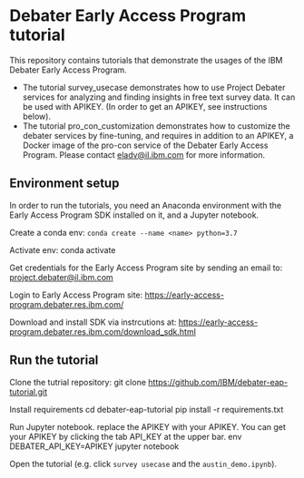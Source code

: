 # Debater Early Access Program tutorial

This repository contains tutorials that demonstrate the usages of the IBM Debater Early Access Program. 
* The tutorial survey_usecase demonstrates how to use Project Debater services for analyzing and finding insights in free text survey data. It can be used with APIKEY. (In order to get an APIKEY, see instructions below).
* The tutorial pro_con_customization demonstrates how to customize the debater services by fine-tuning, and requires in addition to an APIKEY, a Docker image of the pro-con service of the Debater Early Access Program. Please contact eladv@il.ibm.com for more information.

## Environment setup

In order to run the tutorials, you need an Anaconda environment with the Early Access Program SDK installed on it, and a Jupyter notebook.

Create a conda env:
`conda create --name <name> python=3.7`

Activate env:
conda activate <name>

Get credentials for the Early Access Program site by sending an email to:
project.debater@il.ibm.com

Login to Early Access Program site:
https://early-access-program.debater.res.ibm.com/

Download and install SDK via instrcutions at:
https://early-access-program.debater.res.ibm.com/download_sdk.html

## Run the tutorial

Clone the tutrial repository:
git clone https://github.com/IBM/debater-eap-tutorial.git

Install requirements
cd debater-eap-tutorial
pip install -r requirements.txt

Run Jupyter notebook. replace the APIKEY with your APIKEY. You can get your APIKEY by clicking the tab API_KEY at the upper bar. 
env DEBATER_API_KEY=APIKEY jupyter notebook

Open the tutorial (e.g. click `survey usecase` and the `austin_demo.ipynb`).
